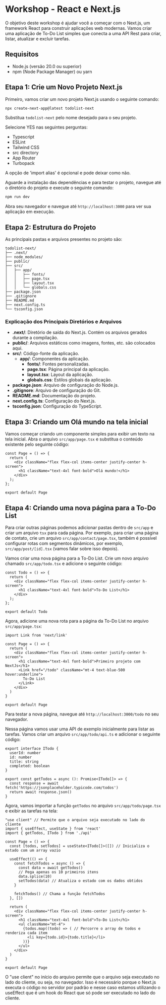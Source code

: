 # Workshop - React e Next.js

O objetivo deste workshop é ajudar você a começar com o Next.js, um framework React para construir aplicações web modernas. Vamos criar uma aplicação de To-Do List simples que conecta a uma API Rest para criar, listar, atualizar e excluir tarefas.

## Requisitos

- Node.js (versão 20.0 ou superior)
- npm (Node Package Manager) ou yarn

## Etapa 1: Crie um Novo Projeto Next.js

Primeiro, vamos criar um novo projeto Next.js usando o seguinte comando:

```bash
npx create-next-app@latest todolist-next
```

Substitua `todolist-next` pelo nome desejado para o seu projeto.

Selecione YES nas seguintes perguntas:

- Typescript
- ESLint
- Tailwind CSS
- src directory
- App Router
- Turbopack

A opção de 'import alias' é opcional e pode deixar como não.

Aguarde a instalação das dependências e para testar o projeto, navegue até o diretório do projeto e execute o seguinte comando:

```bash
npm run dev
```

Abra seu navegador e navegue até `http://localhost:3000` para ver sua aplicação em execução.

## Etapa 2: Estrutura do Projeto

As principais pastas e arquivos presentes no projeto são:

```
todolist-next/
├── .next/
├── node_modules/
├── public/
├── src/
│   ├── app/
│   │   ├── fonts/
│   │   ├── page.tsx
│   │   ├── layout.tsx
│   │   └── globals.css
├── package.json
├── .gitignore
├── README.md
├── next.config.ts
└── tsconfig.json
```

### Explicação dos Principais Diretórios e Arquivos

- **.next/**: Diretório de saída do Next.js. Contém os arquivos gerados durante a compilação.
- **public/**: Arquivos estáticos como imagens, fontes, etc. são colocados aqui.
- **src/**: Código-fonte da aplicação.
  - **app/**: Componentes da aplicação.
    - **fonts/**: Fontes personalizadas.
    - **page.tsx**: Página principal da aplicação.
    - **layout.tsx**: Layout da aplicação.
    - **globals.css**: Estilos globais da aplicação.
- **package.json**: Arquivo de configuração do Node.js.
- **.gitignore**: Arquivo de configuração do Git.
- **README.md**: Documentação do projeto.
- **next.config.ts**: Configuração do Next.js.
- **tsconfig.json**: Configuração do TypeScript.

## Etapa 3: Criando um Olá mundo na tela inicial

Vamos começar criando um componente simples para exibir um texto na tela inicial. Abra o arquivo `src/app/page.tsx` e substitua o conteúdo existente pelo seguinte código:

```tsx
const Page = () => {
  return (
    <div className="flex flex-col items-center justify-center h-screen">
      <h1 className="text-4xl font-bold">Olá mundo!</h1>
    </div>
  );
};

export default Page
```

## Etapa 4: Criando uma nova página para a To-Do List

Para criar outras páginas podemos adicionar pastas dentro de `src/app` e criar um arquivo `tsx` para cada página. Por exemplo, para criar uma página de contato, crie um arquivo `src/app/contact/page.tsx`, também é possível configurar rotas com segmentos dinâmicos, por exemplo, `src/app/post/[id].tsx` (vamos falar sobre isso depois).

Vamos criar uma nova página para a To-Do List. Crie um novo arquivo chamado `src/app/todo.tsx` e adicione o seguinte código:

```tsx
const Todo = () => {
  return (
    <div className="flex flex-col items-center justify-center h-screen">
      <h1 className="text-4xl font-bold">To-Do List</h1>
    </div>
  );
};

export default Todo
```

Agora, adicione uma nova rota para a página da To-Do List no arquivo `src/app/page.tsx`:

```tsx
import Link from 'next/link'

const Page = () => {
  return (
    <div className="flex flex-col items-center justify-center h-screen">
      <h1 className="text-4xl font-bold">Primeiro projeto com NextJs</h1>
      <Link href="/todo" className="mt-4 text-blue-500 hover:underline">
        To-Do List
      </Link>
    </div>
  )
}

export default Page
```

Para testar a nova página, navegue até `http://localhost:3000/todo` no seu navegador.

Nessa página vamos usar uma API de exemplo inicialmente para listar as tarefas. Vamos criar um arquivo `src/app/todo/api.ts` e adicionar o seguinte código:

```tsx
export interface ITodo {
  userId: number
  id: number
  title: string
  completed: boolean
}

export const getTodos = async (): Promise<ITodo[]> => {
  const response = await fetch('https://jsonplaceholder.typicode.com/todos')
  return await response.json()
}
```

Agora, vamos importar a função `getTodos` no arquivo `src/app/todo/page.tsx` e exibir as tarefas na tela:

```tsx
"use client" // Permite que o arquivo seja executado no lado do cliente
import { useEffect, useState } from 'react'
import { getTodos, ITodo } from './api'

const Page = () => {
  const [todos, setTodos] = useState<ITodo[]>([]) // Inicializa o estado com um array vazio

  useEffect(() => {
    const fetchTodos = async () => {
      const data = await getTodos()
      // Pega apenas os 10 primeiros itens
      data.splice(10)
      setTodos(data) // Atualiza o estado com os dados obtidos
    }

    fetchTodos() // Chama a função fetchTodos
  }, [])

  return (
    <div className="flex flex-col items-center justify-center h-screen">
      <h1 className="text-4xl font-bold">To-Do List</h1>
      <ul className="mt-4">
        {todos.map((todo) => ( // Percorre o array de todos e renderiza cada item
          <li key={todo.id}>{todo.title}</li>
        ))}
      </ul>
    </div>
  )
}

export default Page
```

O "use client" no início do arquivo permite que o arquivo seja executado no lado do cliente, ou seja, no navegador. Isso é necessário porque o Next.js executa o código no servidor por padrão e nesse caso estamos utilizando o useEffect que é um hook do React que só pode ser executado no lado do cliente.

